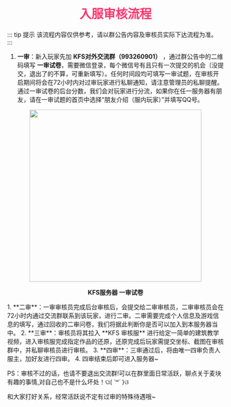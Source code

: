 # <div align="center"><font color=#FD366D>入服审核流程</font></div>
::: tip 提示
该流程内容仅供参考，请以群公告内容及审核员实际下达流程为准。
:::
1. **一审**：新入玩家先加 **KFS对外交流群（993260901）** ，通过群公告中的二维码填写 **一审试卷**，需要微信登录，每个微信号有且只有一次提交的机会（没提交，退出了的不算，可重新填写）。任何时间段均可填写一审试题，在审核开启期间将会在72小时内对过审玩家进行私聊通知，请注意管理员的私聊提醒。通过一审试卷的后台分数，我们会对玩家进行分流，如果你在任一服务器有朋友，请在一审试题的首页中选择“朋友介绍（服内玩家）”并填写QQ号。
<div align="center">
<img src="/img/KFS1.jpg" width="400px">

**KFS服务器 一审试卷**
</div>
1. **二审**：一审审核员完成后台审核后，会提交给二审审核员，二审审核员会在72小时内通过交流群联系到该玩家，进行二审。二审需要完成个人信息及游戏信息的填写，通过回收的二审问卷，我们将据此判断你是否可以加入到本服务器当中。
2. **三审**：审核员将其拉入 **KFS 审核服** 进行给定一简单的建筑教学视频，进入审核服完成指定作品的还原，还原完成后玩家需提交坐标、截图在审核群中，并私聊审核员进行审核。
3. **四审**：三审通过后，将由唯一四审负责人服主，加好友进行四审。
4. 四审结束后即可进入服务器~

PS：审核不过的话，也请不要退出交流群!可以在群里面日常活跃，聊点关于麦块有趣的事情,对自己也不是什么坏处！ଘ( ˙꒳˙ )ଓ 

和大家打好关系，经常活跃说不定有过审的特殊待遇哦~
